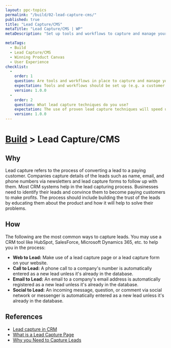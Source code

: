 ```yaml
---
layout: ppc-topics 
permalink: "/build/02-lead-capture-cms/"
published: true
title: "Lead Capture/CMS"
metaTitle: "Lead Capture/CMS | WP"
metaDescription: "Set up tools and workflows to capture and manage your potential customers. Invest in a Customer Relationship Management system to automate and provide a consistent experience."

metaTags:
  - Build
  - Lead Capture/CMS
  - Winning Product Canvas
  - User Experience
checklist: 
  -
    order: 1
    question: Are tools and workflows in place to capture and manage your potential customers?
    expectation: Tools and workflows should be set up (e.g. a customer relationship management system) to ensure the consistent customer experience.
    version: 1.0.0
  -
    order: 2
    question: What lead capture techniques do you use?
    expectation: The use of proven lead capture techniques will speed up the potential customer converting process. CMS tools could also help in this area.
    version: 1.0.0
---
```

# [Build](../) > Lead Capture/CMS

## Why
Lead capture refers to the process of converting a lead to a paying customer. Companies capture details of the leads such as name, email, and phone numbers via newsletters and lead capture forms to follow up with them. Most CRM systems help in the lead capturing process. Businesses need to identify their leads and convince them to become paying customers to make profits. The process should include building the trust of the leads by educating them about the product and how it will help to solve their problems.

## How
The following are the most common ways to capture leads. You may use a CRM tool like HubSpot, SalesForce, Microsoft Dynamics 365, etc. to help you in the process:
- **Web to Lead:** Make use of a lead capture page or a lead capture form on your website.
- **Call to Lead:** A phone call to a company's number is automatically entered as a new lead unless it's already in the database.
- **Email to Lead:** An email to a company's email address is automatically registered as a new lead unless it's already in the database.
- **Social to Lead:** An incoming message, question, or comment via social network or messenger is automatically entered as a new lead unless it's already in the database.

## References

- [Lead capture in CRM](https://www.bitrix24.com/glossary/what-is-lead-capture-crm-definition.php)
- [What is a Lead Capture Page](https://instapage.com/what-is-a-lead-capture-page)
- [Why you Need to Capture Leads](https://www.process.st/why-you-need-to-capture-leads-on-your-company-website/)
